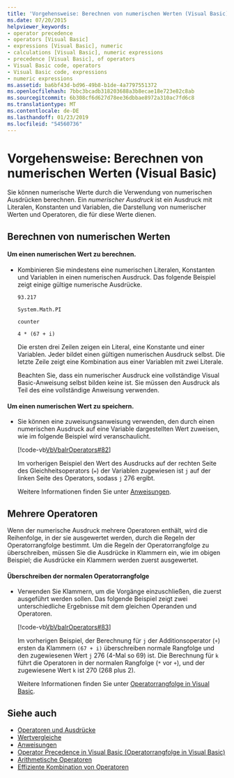 ```yaml
---
title: 'Vorgehensweise: Berechnen von numerischen Werten (Visual Basic)'
ms.date: 07/20/2015
helpviewer_keywords:
- operator precedence
- operators [Visual Basic]
- expressions [Visual Basic], numeric
- calculations [Visual Basic], numeric expressions
- precedence [Visual Basic], of operators
- Visual Basic code, operators
- Visual Basic code, expressions
- numeric expressions
ms.assetid: ba6bf43d-bd96-49b8-b1de-4a7797551372
ms.openlocfilehash: 7bbc3bcadb318203688a3b8ecae18e723e82c8ab
ms.sourcegitcommit: 6b308cf6d627d78ee36dbbae8972a310ac7fd6c8
ms.translationtype: MT
ms.contentlocale: de-DE
ms.lasthandoff: 01/23/2019
ms.locfileid: "54560736"
---
```

# <a name="how-to-calculate-numeric-values-visual-basic"></a>Vorgehensweise: Berechnen von numerischen Werten (Visual Basic)
Sie können numerische Werte durch die Verwendung von numerischen Ausdrücken berechnen. Ein *numerischer Ausdruck* ist ein Ausdruck mit Literalen, Konstanten und Variablen, die Darstellung von numerischer Werten und Operatoren, die für diese Werte dienen.  
  
## <a name="calculating-numeric-values"></a>Berechnen von numerischen Werten  
  
#### <a name="to-calculate-a-numeric-value"></a>Um einen numerischen Wert zu berechnen.  
  
-   Kombinieren Sie mindestens eine numerischen Literalen, Konstanten und Variablen in einen numerischen Ausdruck. Das folgende Beispiel zeigt einige gültige numerische Ausdrücke.  
  
     `93.217`  
  
     `System.Math.PI`  
  
     `counter`  
  
     `4 * (67 + i)`  
  
     Die ersten drei Zeilen zeigen ein Literal, eine Konstante und einer Variablen. Jeder bildet einen gültigen numerischen Ausdruck selbst. Die letzte Zeile zeigt eine Kombination aus einer Variablen mit zwei Literale.  
  
     Beachten Sie, dass ein numerischer Ausdruck eine vollständige Visual Basic-Anweisung selbst bilden keine ist. Sie müssen den Ausdruck als Teil des eine vollständige Anweisung verwenden.  
  
#### <a name="to-store-a-numeric-value"></a>Um einen numerischen Wert zu speichern.  
  
-   Sie können eine zuweisungsanweisung verwenden, den durch einen numerischen Ausdruck auf eine Variable dargestellten Wert zuweisen, wie im folgende Beispiel wird veranschaulicht.  
  
     [!code-vb[VbVbalrOperators#82](../../../../visual-basic/language-reference/operators/codesnippet/VisualBasic/how-to-calculate-numeric-values_1.vb)]  
  
     Im vorherigen Beispiel den Wert des Ausdrucks auf der rechten Seite des Gleichheitsoperators (`=`) der Variablen zugewiesen ist `j` auf der linken Seite des Operators, sodass `j` 276 ergibt.  
  
     Weitere Informationen finden Sie unter [Anweisungen](../../../../visual-basic/language-reference/statements/index.md).  
  
## <a name="multiple-operators"></a>Mehrere Operatoren  
 Wenn der numerische Ausdruck mehrere Operatoren enthält, wird die Reihenfolge, in der sie ausgewertet werden, durch die Regeln der Operatorrangfolge bestimmt. Um die Regeln der Operatorrangfolge zu überschreiben, müssen Sie die Ausdrücke in Klammern ein, wie im obigen Beispiel; die Ausdrücke ein Klammern werden zuerst ausgewertet.  
  
#### <a name="to-override-normal-operator-precedence"></a>Überschreiben der normalen Operatorrangfolge  
  
-   Verwenden Sie Klammern, um die Vorgänge einzuschließen, die zuerst ausgeführt werden sollen. Das folgende Beispiel zeigt zwei unterschiedliche Ergebnisse mit dem gleichen Operanden und Operatoren.  
  
     [!code-vb[VbVbalrOperators#83](../../../../visual-basic/language-reference/operators/codesnippet/VisualBasic/how-to-calculate-numeric-values_2.vb)]  
  
     Im vorherigen Beispiel, der Berechnung für `j` der Additionsoperator (`+`) ersten da Klammern `(67 + i)` überschreiben normale Rangfolge und den zugewiesenen Wert `j` 276 (4-Mal so 69) ist. Die Berechnung für `k` führt die Operatoren in der normalen Rangfolge (`*` vor `+`), und der zugewiesene Wert `k` ist 270 (268 plus 2).  
  
     Weitere Informationen finden Sie unter [Operatorrangfolge in Visual Basic](../../../../visual-basic/language-reference/operators/operator-precedence.md).  
  
## <a name="see-also"></a>Siehe auch
- [Operatoren und Ausdrücke](../../../../visual-basic/programming-guide/language-features/operators-and-expressions/index.md)
- [Wertvergleiche](../../../../visual-basic/programming-guide/language-features/operators-and-expressions/value-comparisons.md)
- [Anweisungen](../../../../visual-basic/language-reference/statements/index.md)
- [Operator Precedence in Visual Basic (Operatorrangfolge in Visual Basic)](../../../../visual-basic/language-reference/operators/operator-precedence.md)
- [Arithmetische Operatoren](../../../../visual-basic/language-reference/operators/arithmetic-operators.md)
- [Effiziente Kombination von Operatoren](../../../../visual-basic/programming-guide/language-features/operators-and-expressions/efficient-combination-of-operators.md)
